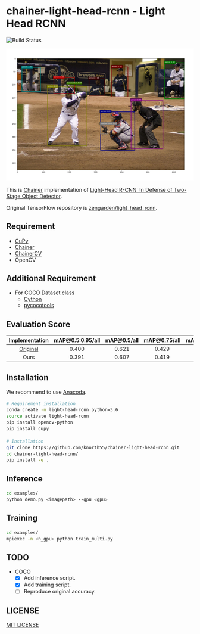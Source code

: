 chainer-light-head-rcnn - Light Head RCNN
=========================================

![Build Status](https://travis-ci.com/knorth55/chainer-light-head-rcnn.svg?branch=master)

![Example](static/coco_example.png)

This is [Chainer](https://github.com/chainer/chainer) implementation of [Light-Head R-CNN: In Defense of Two-Stage Object Detector](https://arxiv.org/abs/1711.07264).

Original TensorFlow repository is [zengarden/light_head_rcnn](https://github.com/zengarden/light_head_rcnn).

Requirement
-----------

- [CuPy](https://github.com/cupy/cupy)
- [Chainer](https://github.com/chainer/chainer)
- [ChainerCV](https://github.com/chainer/chainercv)
- OpenCV

Additional Requirement
----------------------
- For COCO Dataset class
  - [Cython](http://cython.org/)
  - [pycocotools](https://github.com/cocodataset/cocoapi)


Evaluation Score
----------------

| Implementation | mAP@0.5:0.95/all | mAP@0.5/all | mAP@0.75/all | mAP:0.5:0.95/small | mAP:0.5:0.95/medium | mAP:0.5:0.95/large |
|:--------------:|:----------------:|:-----------:|:------------:|:------------------:|:-------------------:|:------------------:|
| [Original](https://github.comzengarden/light_head_rcnn) | 0.400 | 0.621 | 0.429 | 0.225 | 0.446 | 0.540 |
| Ours | 0.391 | 0.607 | 0.419 | 0.212 | 0.428 | 0.541 |

Installation
------------

We recommend to use [Anacoda](https://anaconda.org/).

```bash
# Requirement installation
conda create -n light-head-rcnn python=3.6
source activate light-head-rcnn
pip install opencv-python
pip install cupy

# Installation
git clone https://github.com/knorth55/chainer-light-head-rcnn.git
cd chainer-light-head-rcnn/
pip install -e .
```

Inference
---------

```bash
cd examples/
python demo.py <imagepath> --gpu <gpu>
```

Training
--------

```bash
cd examples/
mpiexec -n <n_gpu> python train_multi.py
```

TODO
----
- COCO
  - [x] Add inference script.
  - [x] Add training script.
  - [ ] Reproduce original accuracy.

LICENSE
-------
[MIT LICENSE](LICENSE)
